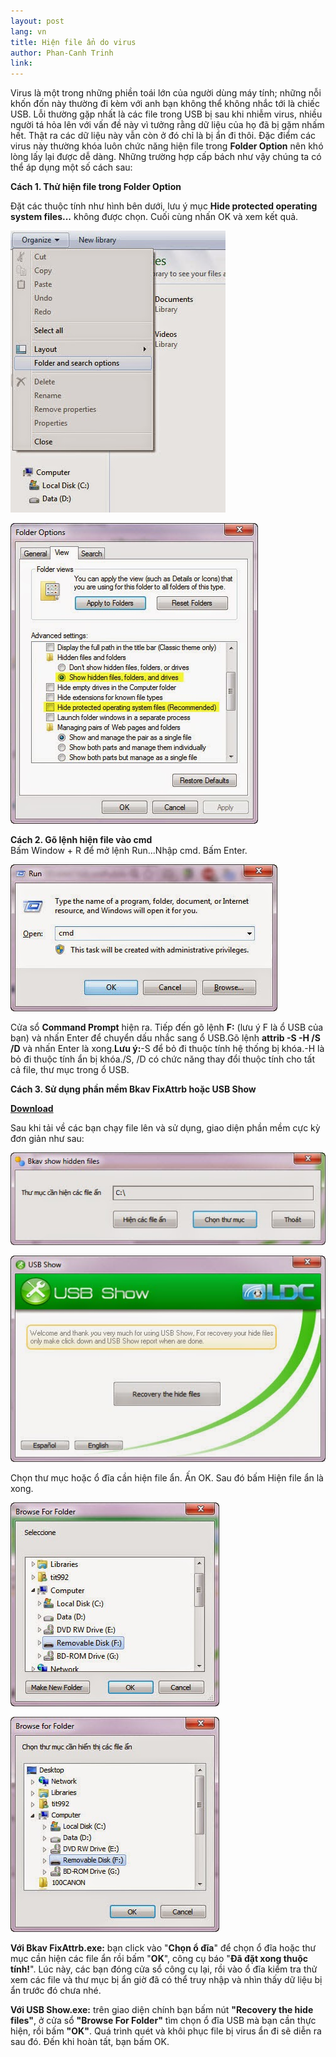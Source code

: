 ```yaml
---
layout: post
lang: vn
title: Hiện file ẩn do virus
author: Phan-Canh Trinh
link: 
---
```


Virus là một trong những phiền toái lớn của người dùng máy tính; những nỗi khốn đốn này thường đi kèm với anh bạn không thể không nhắc tới là chiếc USB. Lỗi thường gặp nhất là các file trong USB bị sau khi nhiễm virus, nhiều người tá hỏa lên với vấn đề này vì tưởng rằng dữ liệu của họ đã bị gặm nhấm hết. Thật ra các dữ liệu này vẫn còn ở đó chỉ là bị ẩn đi thôi. Đặc điểm các virus này thường khóa luôn chức năng hiện file trong **Folder Option** nên khó lòng lấy lại được dễ dàng. Những trường hợp cấp bách như vậy chúng ta có thể áp dụng một số cách sau:

**Cách 1. Thử hiện file trong Folder Option**

Đặt các thuộc tính như hình bên dưới, lưu ý mục **Hide protected operating system files...** không được chọn. Cuối cùng nhấn OK và xem kết quả.

![](/images/vn_tut/hien-virus/p1.jpg)

![](/images/vn_tut/hien-virus/p2.jpg)

**Cách 2. Gõ lệnh hiện file vào cmd**\
Bấm Window + R để mở lệnh Run...Nhập cmd. Bấm Enter.

![](/images/vn_tut/hien-virus/p3.jpg)

Cửa sổ **Command Prompt** hiện ra. Tiếp đến gõ lệnh **F:** (lưu ý F là ổ USB của bạn) và nhấn Enter để chuyển dấu nhắc sang ổ USB.Gõ lệnh **attrib -S -H /S /D** và nhấn Enter là xong.**Lưu ý:**-S để bỏ đi thuộc tính hệ thống bị khóa.-H là bỏ đi thuộc tính ẩn bị khóa./S, /D có chức năng thay đổi thuộc tính cho tất cả file, thư mục trong ổ USB.

**Cách 3. Sử dụng phần mềm Bkav FixAttrb hoặc USB Show**

[**Download**](https://drive.google.com/file/d/0B8Hrctiq-vGRUTdFZnhBQjdxc0U/view?usp=sharing)

Sau khi tải về các bạn chạy file lên và sử dụng, giao diện phần mềm cực kỳ đơn giản như sau:

![](/images/vn_tut/hien-virus/p4.jpg)

![](/images/vn_tut/hien-virus/p5.jpg)

Chọn thư mục hoặc ổ đĩa cần hiện file ẩn. Ấn OK. Sau đó bấm Hiện file ẩn là xong.

![](/images/vn_tut/hien-virus/p6.jpg)

![](/images/vn_tut/hien-virus/p7.jpg)

**Với Bkav FixAttrb.exe:** bạn click vào \"**Chọn ổ đĩa**\" để chọn ổ đĩa hoặc thư mục cần hiện các file ẩn rồi bấm \"**OK**\", công cụ báo \"**Đã đặt xong thuộc tính!**\". Lúc này, các bạn đóng cửa sổ công cụ lại, rồi vào ổ đĩa kiểm tra thử xem các file và thư mục bị ẩn giờ đã có thể truy nhập và nhìn thấy dữ liệu bị ẩn trước đó chưa nhé.

**Với USB Show.exe:** trên giao diện chính bạn bấm nút **\"Recovery the hide files\"**, ở cửa sổ **\"Browse For Folder\"** tìm chọn ổ đĩa USB mà bạn cần thực hiện, rồi bấm **\"OK\"**. Quá trình quét và khôi phục file bị virus ẩn đi sẽ diễn ra sau đó. Đến khi hoàn tất, bạn bấm OK.
